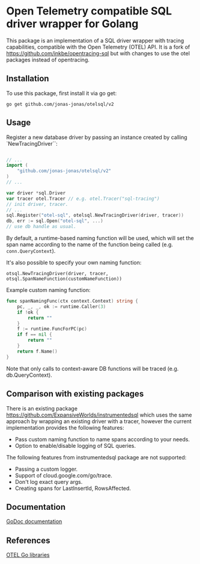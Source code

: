 # Open Telemetry compatible SQL driver wrapper for Golang

This package is an implementation of a SQL driver wrapper with tracing capabilities, compatible with the Open Telemetry (OTEL) API.
It is a fork of https://github.com/inkbe/opentracing-sql but with changes to use the otel packages instead of opentracing.

## Installation

To use this package, first install it via go get:

```
go get github.com/jonas-jonas/otelsql/v2
```

## Usage

Register a new database driver by passing an instance created by calling `NewTracingDriver``:

```go

// ...
import (
    "github.com/jonas-jonas/otelsql/v2"
)
// ...

var driver *sql.Driver
var tracer otel.Tracer // e.g. otel.Tracer("sql-tracing")
// init driver, tracer.
// ...
sql.Register("otel-sql", otelsql.NewTracingDriver(driver, tracer))
db, err := sql.Open("otel-sql", ...)
// use db handle as usual.
```

By default, a runtime-based naming function will be used, which will set the span name according to the name of the
function being called (e.g. `conn.QueryContext`).

It's also possible to specify your own naming function:

```
otsql.NewTracingDriver(driver, tracer, otsql.SpanNameFunction(customNameFunction))
```

Example custom naming function:

```go
func spanNamingFunc(ctx context.Context) string {
	pc, _, _, ok := runtime.Caller(3)
	if !ok {
		return ""
	}
	f := runtime.FuncForPC(pc)
	if f == nil {
		return ""
	}
	return f.Name()
}
```

Note that only calls to context-aware DB functions will be traced (e.g. db.QueryContext).

## Comparison with existing packages

There is an existing package https://github.com/ExpansiveWorlds/instrumentedsql which uses the same approach by wrapping
an existing driver with a tracer, however the current implementation provides the following features:

- Pass custom naming function to name spans according to your needs.
- Option to enable/disable logging of SQL queries.

The following features from instrumentedsql package are not supported:

- Passing a custom logger.
- Support of cloud.google.com/go/trace.
- Don't log exact query args.
- Creating spans for LastInsertId, RowsAffected.

## Documentation

[GoDoc documentation](https://godoc.org/github.com/jonas-jonas/otelsql)

## References

[OTEL Go libraries](https://github.com/open-telemetry/opentelemetry-go)
